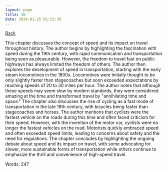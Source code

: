 ```yaml
---
layout: page
title: 10
date: 2024-01-25 01:52:38
---
```


[Back](./)


This chapter discusses the concept of speed and its impact on travel throughout history. The author begins by highlighting the fascination with speed during the 19th century, with rapid communication and transportation being seen as pleasurable. However, the freedom to travel fast on public highways has always limited the freedom of others. The author then explores the development of speed in transportation, starting with the early steam locomotives in the 1800s. Locomotives were initially thought to be only slightly faster than stagecoaches but soon exceeded expectations by reaching speeds of 20 to 30 miles per hour. The author notes that although these speeds may seem slow by modern standards, they were considered amazing at the time and transformed travel by "annihilating time and space." The chapter also discusses the rise of cycling as a fast mode of transportation in the late 19th century, with bicycles being faster than stagecoaches and horses. The author mentions that cyclists were the fastest vehicle on the roads during this time and often faced criticism for their speed. However, with the invention of the motor car, cyclists were no longer the fastest vehicles on the road. Motorists quickly embraced speed and often exceeded speed limits, leading to concerns about safety and the need for regulations. The chapter concludes by highlighting the ongoing debate about speed and its impact on travel, with some advocating for slower, more sustainable forms of transportation while others continue to emphasize the thrill and convenience of high-speed travel.

Words: 247